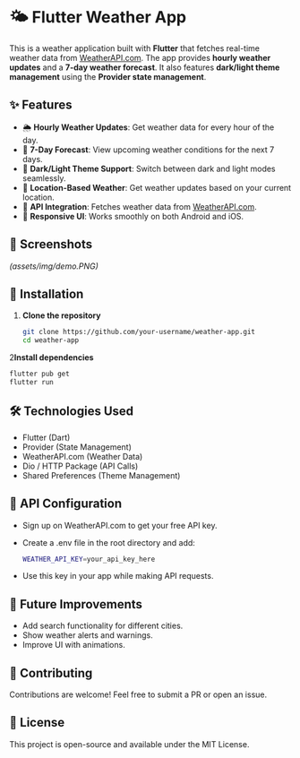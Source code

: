 # 🌤️ Flutter Weather App

This is a weather application built with **Flutter** that fetches real-time weather data from [WeatherAPI.com](https://www.weatherapi.com/). The app provides **hourly weather updates** and a **7-day weather forecast**. It also features **dark/light theme management** using the **Provider state management**.

## ✨ Features

- 🌦️ **Hourly Weather Updates**: Get weather data for every hour of the day.
- 📅 **7-Day Forecast**: View upcoming weather conditions for the next 7 days.
- 🌙 **Dark/Light Theme Support**: Switch between dark and light modes seamlessly.
- 📍 **Location-Based Weather**: Get weather updates based on your current location.
- 🔄 **API Integration**: Fetches weather data from [WeatherAPI.com](https://www.weatherapi.com/).
- 📱 **Responsive UI**: Works smoothly on both Android and iOS.

## 📸 Screenshots

_(assets/img/demo.PNG)_

## 🚀 Installation

1. **Clone the repository**
   ```sh
   git clone https://github.com/your-username/weather-app.git
   cd weather-app
   ```
2**Install dependencies**
  ````sh
  flutter pub get
  flutter run
  ````

## 🛠️ Technologies Used
- Flutter (Dart)
- Provider (State Management)
- WeatherAPI.com (Weather Data)
- Dio / HTTP Package (API Calls)
- Shared Preferences (Theme Management)


## 🔑 API Configuration
- Sign up on WeatherAPI.com to get your free API key.
- Create a .env file in the root directory and add:

  ````sh
  WEATHER_API_KEY=your_api_key_here
  ````
- Use this key in your app while making API requests.  

## 📌 Future Improvements
- Add search functionality for different cities.
- Show weather alerts and warnings.
- Improve UI with animations.

## 🤝 Contributing
Contributions are welcome! Feel free to submit a PR or open an issue.

## 📄 License
This project is open-source and available under the MIT License.